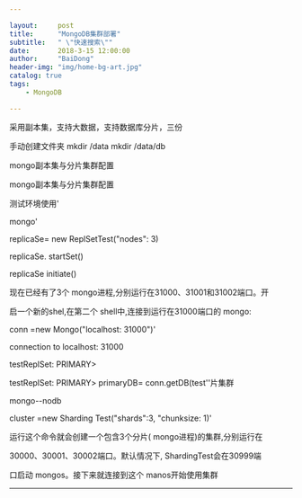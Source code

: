 ```yaml
---

layout:     post
title:      "MongoDB集群部署"
subtitle:   " \"快速搜索\""
date:       2018-3-15 12:00:00
author:     "BaiDong"
header-img: "img/home-bg-art.jpg"
catalog: true
tags:
    - MongoDB

---
```

采用副本集，支持大数据，支持数据库分片，三份

手动创建文件夹  mkdir /data      mkdir  /data/db

mongo副本集与分片集群配置

 mongo副本集与分片集群配置

 测试环境使用'

mongo'

replicaSe= new ReplSetTest("nodes": 3)

replicaSe. startSet()

replicaSe initiate()

现在已经有了3个 mongo进程,分别运行在31000、31001和31002端口。开

启一个新的shel,在第二个 shell中,连接到运行在31000端口的 mongo:

conn =new Mongo("localhost: 31000")'

connection to localhost: 31000

testReplSet: PRIMARY>

testReplSet: PRIMARY> primaryDB= conn.getDB(test''片集群

mongo--nodb

cluster =new Sharding Test("shards":3, "chunksize: 1)'

运行这个命令就会创建一个包含3个分片( mongo进程)的集群,分别运行在

30000、30001、30002端口。默认情况下, ShardingTest会在30999端

口启动 mongos。接下来就连接到这个 manos开始使用集群

---


